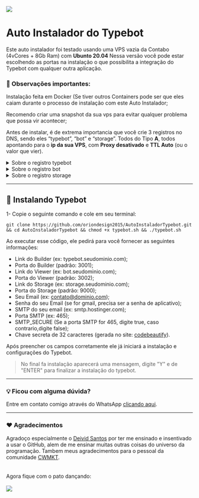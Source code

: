 <img src="https://oriondesign.art.br/wp-content/uploads/2023/08/Capa-tuto-git.webp">

# Auto Instalador do Typebot

Este auto instalador foi testado usando uma VPS vazia da Contabo (4vCores + 8Gb Ram) com **Ubunto 20.04**
Nessa versão você pode estar escolhendo as portas na instalação o que possibilita a integração do Typebot com qualquer outra aplicação.

### 📌 Observações importantes:

Instalação feita em Docker (Se tiver outros Containers pode ser que eles caiam durante o processo de instalação com este Auto Instalador;

Recomendo criar uma snapshot da sua vps para evitar qualquer problema que possa vir acontecer;

Antes de instalar, é de extrema importancia que você crie 3 registros no DNS, sendo eles “typebot”, “bot” e “storage”. Todos do Tipo **A**, todos apontando para o **ip da sua VPS**, com **Proxy desativado** e **TTL Auto** (ou o valor que vier).
<details>
  <summary>Sobre o registro typebot</summary>
  <i>É através dele que conseguiremos acessar o sistema para criarmos o nosso bot, tambem é conhecido como Builder (construtor)</i><br><br>
  • Tipo: <b>A</b><br>
  • Entrada: <b>typebot</b><br>
  • Conteúdo: <b>IP do servidor</b><br><br>
  <img src="https://file.notion.so/f/s/c14b5ac1-d43a-4f18-bd76-4f10bd4262f1/Untitled.png?id=9855df72-743c-439d-b865-ec8391b93cc4&table=block&spaceId=f554c1aa-b56c-4ac0-88b1-4679371e6777&expirationTimestamp=1692072000000&signature=whfO8e8AETlGp2JEWdt0ML-i1QIlPr4kejWSGPXk-qY&downloadName=Untitled.png">
</details>
<details>
  <summary>Sobre o registro bot</summary>
  <i>Essa é a tela do Visualizador do bot, então quando você publicar seu bot, ele irá vir através do link bot.seudominio.com.br</i><br><br>
  • Tipo: <b>A</b><br>
  • Entrada: <b>bot</b><br>
  • Conteúdo: <b>IP do servidor</b><br><br>
  <img src="https://file.notion.so/f/s/236f6cc3-4857-4c48-a9d0-8b0b35c0ba94/Untitled.png?id=5703d967-1b89-423f-a6b1-60a377785be4&table=block&spaceId=f554c1aa-b56c-4ac0-88b1-4679371e6777&expirationTimestamp=1692072000000&signature=k1X9OIvmNeNfFzrKQg5xpqcS-HLcY9_x4zoc1sq8M6o&downloadName=Untitled.png">
</details>
<details>
  <summary>Sobre o registro storage</summary>
  <i>Utilizamos para salvar imagens, vídeos, áudios no nosso servidor para não precisar de exportar seu conteúdo para outro lugar e usar o link em nosso Typebot.</i><br><br>
  • Tipo: <b>A</b><br>
  • Entrada: <b>storage</b><br>
  • Conteúdo: <b>IP do servidor</b><br><br>
  <img src="https://file.notion.so/f/s/571842de-ad54-42e3-980e-542204b6ad0c/Untitled.png?id=c5772588-3c3f-4bd9-ad5c-8c7fc29d3d0a&table=block&spaceId=f554c1aa-b56c-4ac0-88b1-4679371e6777&expirationTimestamp=1692072000000&signature=OHFt_mSTmTRB9PEnhwllhnHQdCbzOa69ewqj5_PYRIc&downloadName=Untitled.png">
</details>

<hr/>

## 📀 Instalando Typebot

1- Copie o seguinte comando e cole em seu terminal:
```
git clone https://github.com/oriondesign2015/AutoInstaladorTypebot.git && cd AutoInstaladorTypebot && chmod +x typebot.sh && ./typebot.sh
```

Ao executar esse código, ele pedirá para você fornecer as seguintes informações:
  - Link do Builder (ex: typebot.seudominio.com);
  - Porta do Builder (padrão: 3001);
  - Link do Viewer (ex: bot.seudominio.com);
  - Porta do Viewer (padrão: 3002);
  - Link do Storage (ex: storage.seudominio.com);
  - Porta do Storage (padrão: 9000);
  - Seu Email (ex: contato@dominio.com);
  - Senha do seu Email (se for gmail, precisa ser a senha de aplicativo);
  - SMTP do seu email (ex: smtp.hostinger.com);
  - Porta SMTP (ex: 465);
  - SMTP_SECURE (Se a porta SMTP for 465, digite true, caso contrario,digite false);
  - Chave secreta de 32 caracteres (gerada no site: <a href="https://codebeautify.org/generate-random-hexadecimal-numbers">codebeautify</a>).

Após preencher os campos corretamente ele já iniciará a instalação e configurações do Typebot.

>
> No final fa instalação aparecerá uma mensagem, digite "Y" e de "ENTER" para finalizar a instalação do typebot.
>

<hr/>

### 💡 Ficou com alguma dúvida?

Entre em contato comigo através do WhatsApp [clicando aqui](http://wa.me/+5511973052593).

<hr/>

### ❤️ Agradecimentos

Agradoço especialmente o <a href="https://github.com/DeividMs">Deivid Santos</a> por ter me ensinado e insentivado a usar o GitHub, alem de me ensinar muitas outras coisas do universo da programação.
Tambem meus agradecimentos para o pessoal da comunidade <a href="https://github.com/cwmkt">CWMKT</a>.
<br><br><br>
Agora fique com o pato dançando:<br><br>
<img src="https://media.giphy.com/media/v1.Y2lkPTc5MGI3NjExM3hpaTI2dzVuMGZmMnFteWE1bW80Z29hYXZub3cybTQyZHFrc2VoaSZlcD12MV9pbnRlcm5hbF9naWZfYnlfaWQmY3Q9Zw/b9QBHfcNpvqDK/giphy.gif">

